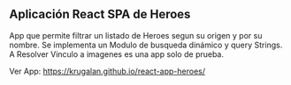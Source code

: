 
## Aplicación React SPA de Heroes

App que permite filtrar un listado de Heroes segun su origen y por su nombre.
Se implementa un Modulo de busqueda dinámico y query Strings.
A Resolver Vinculo a imagenes es una app solo de prueba.

Ver App: https://krugalan.github.io/react-app-heroes/
